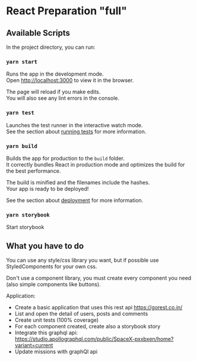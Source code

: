 # React Preparation "full"
## Available Scripts

In the project directory, you can run:

### `yarn start`

Runs the app in the development mode.\
Open [http://localhost:3000](http://localhost:3000) to view it in the browser.

The page will reload if you make edits.\
You will also see any lint errors in the console.

### `yarn test`

Launches the test runner in the interactive watch mode.\
See the section about [running tests](https://facebook.github.io/create-react-app/docs/running-tests) for more information.

### `yarn build`

Builds the app for production to the `build` folder.\
It correctly bundles React in production mode and optimizes the build for the best performance.

The build is minified and the filenames include the hashes.\
Your app is ready to be deployed!

See the section about [deployment](https://facebook.github.io/create-react-app/docs/deployment) for more information.

### `yarn storybook`
Start storybook

## What you have to do
You can use any style/css library you want, but if possible use StyledComponents for your own css.

Don't use a component library, you must create every component you need (also simple components like buttons).

Application: 
- Create a basic application that uses this rest api https://gorest.co.in/
- List and open the detail of users, posts and comments
- Create unit tests (100% coverage)
- For each component created, create also a storybook story
- Integrate this graphql api: https://studio.apollographql.com/public/SpaceX-pxxbxen/home?variant=current
- Update missions with graphQl api
